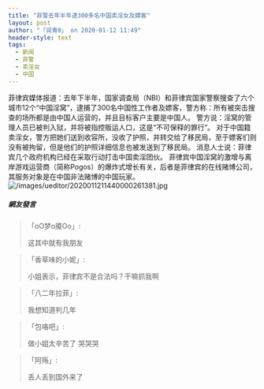 ```yaml
---
title: "菲警去年半年逮300多名中国卖淫女及嫖客"
layout: post
author: "「润青0」 on 2020-01-12 11:49"
header-style: text
tags:
  - 新闻
  - 菲警
  - 卖淫女
  - 中国
---
```


菲律宾媒体报道：去年下半年，国家调查局（NBI）和菲律宾国家警察搜查了六个城市12个“中国淫窝”，逮捕了300名中国性工作者及嫖客，警方称：所有被突击搜查的场所都是由中国人运营的，并且目标客户主要是中国人。
警方说：淫窝的管理人员已被判入狱，并将被指控贩运人口，这是“不可保释的罪行”。
对于中国籍卖淫女，警方把她们送到收容所，没收了护照，并转交给了移民局，至于嫖客们则没有被拘留，但是他们的护照详细信息也被发送到了移民局。
消息人士说：菲律宾几个政府机构已经在采取行动打击中国卖淫团伙。
菲律宾中国淫窝的激增与离岸游戏运营商（简称Pogos）的爆炸式增长有关，后者是菲律宾的在线赌博公司，其服务对象是在中国非法赌博的中国玩家。
<img src="http://images.feileyuan.com/images/ueditor/2020011211440000261381.jpg" title="/images/ueditor/2020011211440000261381.jpg" alt="/images/ueditor/2020011211440000261381.jpg">
<input type="hidden" value="菲乐园提供">

##### 網友發言 
> 「oO梦o魇Oo」:
> <p>这其中就有我朋友</p>

> 「香草味的小妮」:
> <p>小姐表示，菲律宾不是合法吗？干嘛抓我啊</p>

> 「八二年拉菲」:
> <p>我想知道判几年</p>

> 「包咯吧」:
> <p>做小姐太辛苦了 哭哭哭</p>

> 「阿殇」:
> <p>丢人丢到国外来了</p>


